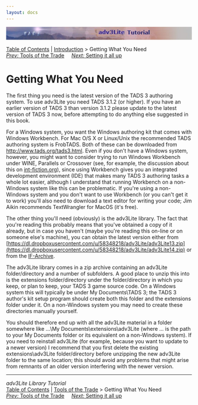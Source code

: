 ```yaml
---
layout: docs
---
```

<div class="topbar">

<img src="topbar.jpg" data-border="0" />

</div>

<div class="nav">

<a href="toc.html" class="nav">Table of Contents</a> \|
<a href="intro.html" class="nav">Introduction</a> \> Getting What You
Need  
<span class="navnp"><a href="tools.html" class="nav"><em>Prev:</em> Tools of the Trade</a>
   
<a href="setting.html" class="nav"><em>Next:</em> Setting it all up</a>
    </span>

</div>



# Getting What You Need

The first thing you need is the latest version of the TADS 3 authoring
system. To use adv3Lite you need TADS 3.1.2 (or higher). If you have an
earlier version of TADS 3 than version 3.1.2 please update to the latest
version of TADS 3 now, before attempting to do anything else suggested
in this book.

For a Windows system, you want the Windows authoring kit that comes with
Windows Workbench. For Mac O/S X or Linux/Unix the recommended TADS
authoring system is FrobTADS. Both of these can be downloaded from
<http://www.tads.org/tads3.html>. Even if you don't have a Windows
system, however, you might want to consider trying to run Windows
Workbench under WINE, Parallels or Crossover (see, for example, the
discussion about this on
[int-fiction.org](http://www.intfiction.org/forum/viewtopic.php?f=10&t=6323)),
since using Workbench gives you an integrated development environment
(IDE) that makes many TADS 3 authoring tasks a whole lot easier,
although I understand that running Workbench on a non-Windows system
like this can be problematic. If you're using a non-Windows system and
you don't want to use Workbench (or you can't get it to work) you'll
also need to download a text editor for writing your code; Jim Aikin
recommends TextWrangler for MacOS (it's free).

The other thing you'll need (obviously) is the adv3Lite library. The
fact that you're reading this probably means that you've obtained a copy
of it already, but in case you haven't (maybe you're reading this
on-line or on someone else's machine), you can obtain the latest version
either from
[https://dl.dropboxusercontent.com/u/58348218/adv3Lite/adv3Lite13.zip](https://dl.dropboxusercontent.com/u/58348218/adv3Lite/adv3Lite14.zip)
or from the
[IF-Archive](http://ifarchive.org/indexes/if-archiveXprogrammingXtads3XlibraryXcontributions.html).

The adv3Lite library comes in a zip archive containing an adv3Lite
folder/directory and a number of subfolders. A good place to unzip this
into is the extensions folder/directory under the folder/directory in
which you keep, or plan to keep, your TADS 3 game source code. On a
Windows system this will typically be under My Documents\TADS 3; the
TADS 3 author's kit setup program should create both this folder and the
extensions folder under it. On a non-Windows system you may need to
create these directories manually yourself.

You should therefore end up with all the adv3Lite material in a folder
somewhere like ...\My Documents\extensions\adv3Lite (where ... is the
path to your My Documents folder or its equivalent on a non-Windows
system). If you need to reinstall adv3Lite (for example, because you
want to update to a newer version) I recommend that you first delete the
existing extensions\adv3Lite folder/directory before unzipping the new
adv3Lite folder to the same location; this should avoid any problems
that might arise from remnants of an older version interfering with the
newer version.



------------------------------------------------------------------------

<div class="navb">

*adv3Lite Library Tutorial*  
<a href="toc.html" class="nav">Table of Contents</a> \|
<a href="intro.html" class="nav">Tools of the Trade</a> \> Getting What
You Need  
<span class="navnp"><a href="tools.html" class="nav"><em>Prev:</em> Tools of the Trade</a>
   
<a href="setting.html" class="nav"><em>Next:</em> Setting it all up</a>
    </span>

</div>
